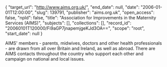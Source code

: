 {
  "target_url": "http://www.aims.org.uk/", 
  "end_date": null, 
  "date": "2006-01-01T12:00:00", 
  "slug": 139791, 
  "publisher": "aims.org.uk", 
  "open_access": false, 
  "npld": false, 
  "title": "Association for Improvements in the Maternity Services (AIMS)", 
  "subjects": [], 
  "collections": [], 
  "record_id": "20060101T120000/Fi9aGP7jnapemjgeKJd3OA==", 
  "scope": "root", 
  "start_date": null
}

AIMS' members - parents, midwives, doctors and other health professionals - are drawn from all over Britain and Ireland, as well as abroad. There are AIMS contacts throughout the country who support each other and campaign on national and local issues.